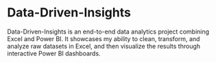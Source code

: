 # Data-Driven-Insights
Data-Driven-Insights is an end-to-end data analytics project combining Excel and Power BI.   It showcases my ability to clean, transform, and analyze raw datasets in Excel, and then  visualize the results through interactive Power BI dashboards.  
